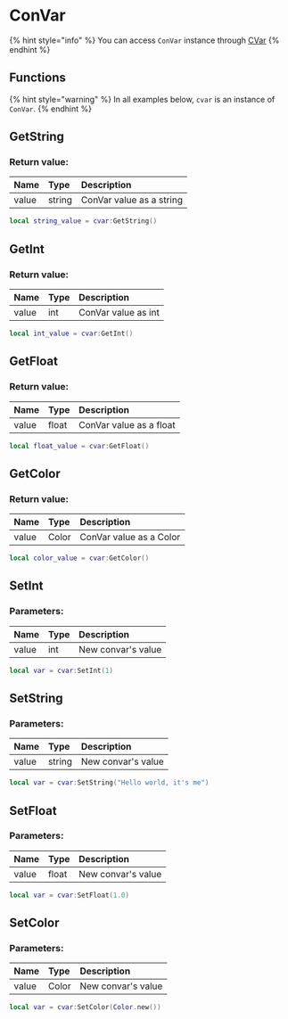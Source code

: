 # ConVar

{% hint style="info" %}
You can access `ConVar` instance through [CVar](../tables/CVar.md)
{% endhint %}

## Functions

{% hint style="warning" %}
In all examples below, `cvar` is an instance of `ConVar`.
{% endhint %}

## GetString

### Return value:

| Name | Type | Description |
| :--- | :--- | :--- |
| value | string | ConVar value as a string |

```lua
local string_value = cvar:GetString()
```

## GetInt

### Return value:

| Name | Type | Description |
| :--- | :--- | :--- |
| value | int | ConVar value as int |

```lua
local int_value = cvar:GetInt()
```

## GetFloat

### Return value:

| Name | Type | Description |
| :--- | :--- | :--- |
| value | float | ConVar value as a float |

```lua
local float_value = cvar:GetFloat()
```

## GetColor

### Return value:

| Name | Type | Description |
| :--- | :--- | :--- |
| value | Color | ConVar value as a Color |

```lua
local color_value = cvar:GetColor()
```

## SetInt

### Parameters:

| Name | Type | Description |
| :--- | :--- | :--- |
| value | int | New convar's value |

```lua
local var = cvar:SetInt(1)
```

## SetString

### Parameters:

| Name | Type | Description |
| :--- | :--- | :--- |
| value | string | New convar's value |

```lua
local var = cvar:SetString("Hello world, it's me")
```

## SetFloat

### Parameters:

| Name | Type | Description |
| :--- | :--- | :--- |
| value | float | New convar's value |

```lua
local var = cvar:SetFloat(1.0)
```

## SetColor

### Parameters:

| Name | Type | Description |
| :--- | :--- | :--- |
| value | Color | New convar's value |

```lua
local var = cvar:SetColor(Color.new())
```
